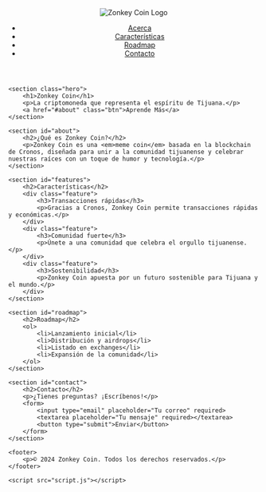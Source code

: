 <!DOCTYPE html>
<html lang="es">
<head>
    <meta charset="UTF-8">
    <meta name="viewport" content="width=device-width, initial-scale=1.0">
    <title>Zonkey Coin - La criptomoneda de Tijuana</title>
    <link rel="stylesheet" href="styles.css">
</head>
<body>
    <header>
        <div class="container">
            <img src="zonkey-logo.png" alt="Zonkey Coin Logo" class="logo">
            <nav>
                <ul>
                    <li><a href="#about">Acerca</a></li>
                    <li><a href="#features">Características</a></li>
                    <li><a href="#roadmap">Roadmap</a></li>
                    <li><a href="#contact">Contacto</a></li>
                </ul>
            </nav>
        </div>
    </header>

    <section class="hero">
        <h1>Zonkey Coin</h1>
        <p>La criptomoneda que representa el espíritu de Tijuana.</p>
        <a href="#about" class="btn">Aprende Más</a>
    </section>

    <section id="about">
        <h2>¿Qué es Zonkey Coin?</h2>
        <p>Zonkey Coin es una <em>meme coin</em> basada en la blockchain de Cronos, diseñada para unir a la comunidad tijuanense y celebrar nuestras raíces con un toque de humor y tecnología.</p>
    </section>

    <section id="features">
        <h2>Características</h2>
        <div class="feature">
            <h3>Transacciones rápidas</h3>
            <p>Gracias a Cronos, Zonkey Coin permite transacciones rápidas y económicas.</p>
        </div>
        <div class="feature">
            <h3>Comunidad fuerte</h3>
            <p>Únete a una comunidad que celebra el orgullo tijuanense.</p>
        </div>
        <div class="feature">
            <h3>Sostenibilidad</h3>
            <p>Zonkey Coin apuesta por un futuro sostenible para Tijuana y el mundo.</p>
        </div>
    </section>

    <section id="roadmap">
        <h2>Roadmap</h2>
        <ol>
            <li>Lanzamiento inicial</li>
            <li>Distribución y airdrops</li>
            <li>Listado en exchanges</li>
            <li>Expansión de la comunidad</li>
        </ol>
    </section>

    <section id="contact">
        <h2>Contacto</h2>
        <p>¿Tienes preguntas? ¡Escríbenos!</p>
        <form>
            <input type="email" placeholder="Tu correo" required>
            <textarea placeholder="Tu mensaje" required></textarea>
            <button type="submit">Enviar</button>
        </form>
    </section>

    <footer>
        <p>© 2024 Zonkey Coin. Todos los derechos reservados.</p>
    </footer>

    <script src="script.js"></script>
</body>
</html>
